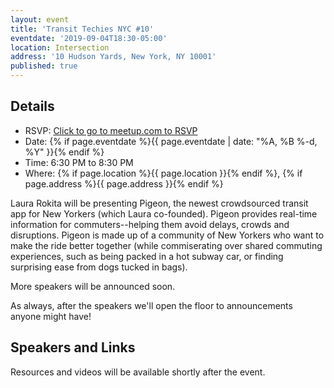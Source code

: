 ```yaml
---
layout: event
title: 'Transit Techies NYC #10'
eventdate: '2019-09-04T18:30-05:00'
location: Intersection
address: '10 Hudson Yards, New York, NY 10001'
published: true
---
```


## Details

- RSVP: [Click to go to meetup.com to RSVP](https://www.meetup.com/Transit-Techies-NYC/events/263684513/)
- Date: {% if page.eventdate %}{{ page.eventdate | date: "%A, %B %-d, %Y" }}{% endif %}
- Time: 6:30 PM to 8:30 PM
- Where: {% if page.location %}{{ page.location }}{% endif %}, {% if page.address %}{{ page.address }}{% endif %}

Laura Rokita will be presenting Pigeon, the newest crowdsourced transit app for New Yorkers (which Laura co-founded). Pigeon provides real-time information for commuters--helping them avoid delays, crowds and disruptions. Pigeon is made up of a community of New Yorkers who want to make the ride better together (while commiserating over shared commuting experiences, such as being packed in a hot subway car, or finding surprising ease from dogs tucked in bags).

More speakers will be announced soon.

As always, after the speakers we'll open the floor to announcements anyone might have!

## Speakers and Links

Resources and videos will be available shortly after the event.
